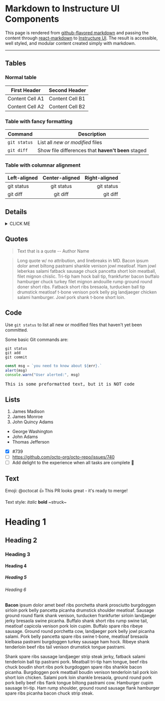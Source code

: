 # Markdown to Instructure UI Components

This page is rendered from [github-flavored markdown](https://docs.github.com/en/get-started/writing-on-github/getting-started-with-writing-and-formatting-on-github/basic-writing-and-formatting-syntax) and passing the content through [react-markdown](https://github.com/remarkjs/react-markdown) to [Instructure UI](https://instructure.design/).  The result is accessible, well styled, and modular content created simply with markdown.

<hr />

## Tables

### Normal table

| First Header     | Second Header    |
| ---------------- | ---------------- |
| Content Cell A1  | Content Cell B1  |
| Content Cell A2  | Content Cell B2  |

### Table with fancy formatting

| Command | Description |
| --- | --- |
| `git status` | List all *new or modified* files |
| `git diff` | Show file differences that **haven't been** staged |

### Table with columnar alignment

| Left-aligned | Center-aligned | Right-aligned |
| :---         |     :---:      |          ---: |
| git status   | git status     | git status    |
| git diff     | git diff       | git diff      |

## Details

<details><summary>CLICK ME</summary>

#### We can hide anything

Hello world!

</details>

## Quotes

> Text that is a quote -- Author Name

> Long quote w/ no attribution, and linebreaks in MD. Bacon ipsum dolor amet biltong pastrami shankle venison jowl meatloaf.
> Ham jowl leberkas salami fatback sausage chuck pancetta short loin meatball, filet mignon chislic. 
> Tri-tip ham hock ball tip, frankfurter bacon buffalo hamburger chuck turkey filet mignon andouille rump ground round doner short ribs. 
> Fatback short ribs bresaola, turducken ball tip drumstick meatloaf t-bone venison pork belly pig landjaeger chicken salami hamburger. 
> Jowl pork shank t-bone short loin.

## Code

Use `git status` to list all new or modified files that haven't yet been committed.

Some basic Git commands are:
```
git status
git add
git commit
```

```javascript
const msg = `you need to know about ${err}.`
alert(msg)
console.warn("User alerted:", msg)
```

<pre>This is some preformatted text, but it is NOT code</pre>

## Lists

1. James Madison
2. James Monroe
3. John Quincy Adams

* George Washington
* John Adams
* Thomas Jefferson

- [x] #739
- [ ] https://github.com/octo-org/octo-repo/issues/740
- [ ] Add delight to the experience when all tasks are complete :tada:

## Text

Emoji: @octocat :+1: This PR looks great - it's ready to merge!

Text style: *italic* **bold** ~struck~

# Heading 1
## Heading 2
### Heading 3
#### Heading 4
##### Heading 5
###### Heading 6

**Bacon** ipsum dolor amet beef ribs porchetta shank prosciutto burgdoggen sirloin pork belly pancetta picanha drumstick shoulder meatloaf. Sausage ground round flank shank venison, turducken frankfurter sirloin landjaeger jerky bresaola swine picanha. Buffalo shank short ribs rump swine tail, meatloaf capicola venison pork loin cupim. Buffalo spare ribs ribeye sausage. Ground round porchetta cow, landjaeger pork belly jowl picanha salami. Pork belly pancetta spare ribs swine t-bone, meatloaf bresaola kielbasa pastrami burgdoggen turkey sausage ham hock. Ribeye shank tenderloin beef ribs tail venison drumstick tongue pastrami.

Shank spare ribs sausage landjaeger strip steak jerky, fatback salami tenderloin ball tip pastrami pork. Meatball tri-tip ham tongue, beef ribs chuck boudin short ribs pork burgdoggen spare ribs shankle bacon picanha. Burgdoggen pork meatball boudin venison tenderloin tail pork loin short loin chicken. Salami pork loin shankle bresaola, ground round pork pork belly beef ribs flank tongue biltong pastrami cow. Hamburger cupim sausage tri-tip. Ham rump shoulder, ground round sausage flank hamburger spare ribs picanha bacon chuck strip steak.